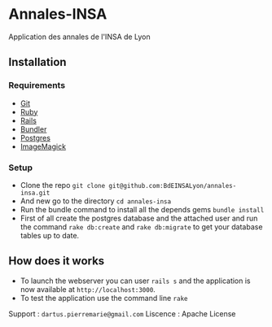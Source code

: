 Annales-INSA
============

Application des annales de l'INSA de Lyon

Installation
------------

### Requirements

* [Git](http://git-scm.com/)
* [Ruby](http://www.ruby-lang.org/fr/)
* [Rails](http://rubyonrails.org/)
* [Bundler](http://gembundler.com/)
* [Postgres](http://www.postgresql.org/)
* [ImageMagick](http://www.imagemagick.org/)

### Setup

* Clone the repo `git clone git@github.com:BdEINSALyon/annales-insa.git`
* And new go to the directory `cd annales-insa`
* Run the bundle command to install all the depends gems `bundle install`
* First of all create the postgres database and the attached user and run the command `rake db:create` and `rake db:migrate` to get your database tables up to date.

How does it works
-----------------

* To launch the webserver you can user `rails s` and the application is now available at `http://localhost:3000`.
* To test the application use the command line `rake`

Support : `dartus.pierremarie@gmail.com`
Liscence : Apache License